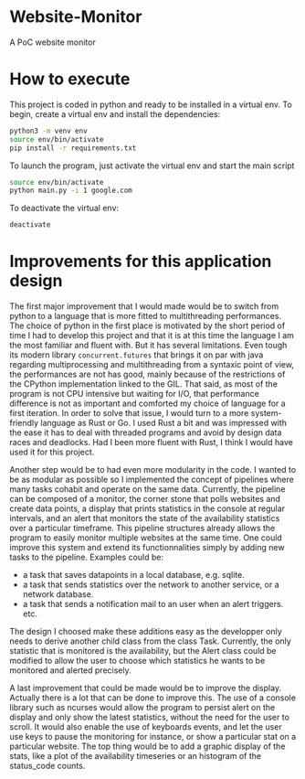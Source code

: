 # Website-Monitor
A PoC website monitor

# How to execute
This project is coded in python and ready to be installed in a virtual env.
To begin, create a virtual env and install the dependencies:
```bash
python3 -m venv env
source env/bin/activate
pip install -r requirements.txt
```

To launch the program, just activate the virtual env and start the main script
```bash
source env/bin/activate
python main.py -i 1 google.com
```

To deactivate the virtual env:
```bash
deactivate
```

# Improvements for this application design

The first major improvement that I would made would be to switch from python to a language that is more fitted to multithreading performances.
The choice of python in the first place is motivated by the short period of time I had to develop this project and that it is at this time the language I am the most familiar and fluent with.
But it has several limitations. Even tough its modern library ```concurrent.futures``` that brings it on par with java regarding multiprocessing and multithreading from a syntaxic point of view, the performances are not has good, mainly because of the restrictions of the CPython implementation linked to the GIL. 
That said, as most of the program is not CPU intensive but waiting for I/O, that performance difference is not as important and comforted my choice of language for a first iteration.
In order to solve that issue, I would turn to a more system-friendly language as Rust or Go. I used Rust a bit and was impressed with the ease it has to deal with threaded programs and avoid by design data races and deadlocks. Had I been more fluent with Rust, I think I would have used it for this project.

Another step would be to had even more modularity in the code. I wanted to be as modular as possible so I implemented the concept of pipelines where many tasks cohabit and operate on the same data. Currently, the pipeline can be composed of a monitor, the corner stone that polls websites and create data points, a display that prints statistics in the console at regular intervals, and an alert that monitors the state of the availability statistics over a particular timeframe.
This pipeline structures already allows the program to easily monitor multiple websites at the same time.
One could improve this system and extend its functionnalities simply by adding new tasks to the pipeline. Examples could be:
- a task that saves datapoints in a local database, e.g. sqlite.
- a task that sends statistics over the network to another service, or a network database.
- a task that sends a notification mail to an user when an alert triggers.
etc.

The design I choosed make these additions easy as the developper only needs to derive another child class from the class Task.
Currently, the only statistic that is monitored is the availability, but the Alert class could be modified to allow the user to choose which statistics he wants to be monitored and alerted precisely.

A last improvement that could be made would be to improve the display. Actually there is a lot that can be done to improve this. The use of a console library such as ncurses would allow the program to persist alert on the display and only show the latest statistics, without the need for the user to scroll. It would also enable the use of keyboards events, and let the user use keys to pause the monitoring for instance, or show a particular stat on a particular website. The top thing would be to add a graphic display of the stats, like a plot of the availability timeseries or an histogram of the status_code counts.

